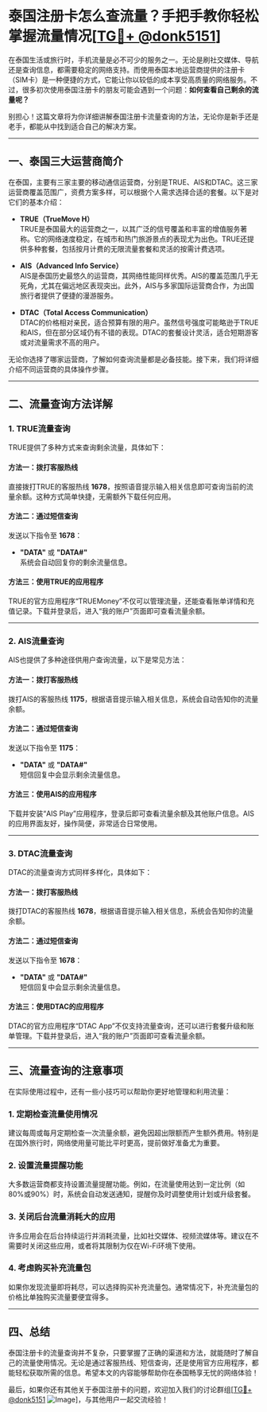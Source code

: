 # 泰国注册卡怎么查流量？手把手教你轻松掌握流量情况[[TG💪+ @donk5151](https://t.me/s/donk5151)]

在泰国生活或旅行时，手机流量是必不可少的服务之一。无论是刷社交媒体、导航还是查询信息，都需要稳定的网络支持。而使用泰国本地运营商提供的注册卡（SIM卡）是一种便捷的方式，它能让你以较低的成本享受高质量的网络服务。不过，很多初次使用泰国注册卡的朋友可能会遇到一个问题：**如何查看自己剩余的流量呢？**

别担心！这篇文章将为你详细讲解泰国注册卡流量查询的方法，无论你是新手还是老手，都能从中找到适合自己的解决方案。

---

## 一、泰国三大运营商简介

在泰国，主要有三家主要的移动通信运营商，分别是TRUE、AIS和DTAC。这三家运营商覆盖范围广，资费方案多样，可以根据个人需求选择合适的套餐。以下是对它们的基本介绍：

- **TRUE（TrueMove H）**  
  TRUE是泰国最大的运营商之一，以其广泛的信号覆盖和丰富的增值服务著称。它的网络速度稳定，在城市和热门旅游景点的表现尤为出色。TRUE还提供多种套餐，包括按月计费的无限流量套餐和灵活的按需计费选项。

- **AIS（Advanced Info Service）**  
  AIS是泰国历史最悠久的运营商，其网络性能同样优秀。AIS的覆盖范围几乎无死角，尤其在偏远地区表现突出。此外，AIS与多家国际运营商合作，为出国旅行者提供了便捷的漫游服务。

- **DTAC（Total Access Communication）**  
  DTAC的价格相对亲民，适合预算有限的用户。虽然信号强度可能略逊于TRUE和AIS，但在部分区域仍有不错的表现。DTAC的套餐设计灵活，适合短期游客或对流量需求不高的用户。

无论你选择了哪家运营商，了解如何查询流量都是必备技能。接下来，我们将详细介绍不同运营商的具体操作步骤。

---

## 二、流量查询方法详解

### 1. TRUE流量查询

TRUE提供了多种方式来查询剩余流量，具体如下：

#### 方法一：拨打客服热线  
直接拨打TRUE的客服热线 **1678**，按照语音提示输入相关信息即可查询当前的流量余额。这种方式简单快捷，无需额外下载任何应用。

#### 方法二：通过短信查询  
发送以下指令至 **1678**：
- **"DATA"** 或 **"DATA#"**  
  系统会自动回复你的剩余流量信息。

#### 方法三：使用TRUE的应用程序  
TRUE的官方应用程序“TRUEMoney”不仅可以管理流量，还能查看账单详情和充值记录。下载并登录后，进入“我的账户”页面即可查看流量余额。

---

### 2. AIS流量查询

AIS也提供了多种途径供用户查询流量，以下是常见方法：

#### 方法一：拨打客服热线  
拨打AIS的客服热线 **1175**，根据语音提示输入相关信息，系统会自动告知你的流量余额。

#### 方法二：通过短信查询  
发送以下指令至 **1175**：
- **"DATA"** 或 **"DATA#"**  
  短信回复中会显示剩余流量信息。

#### 方法三：使用AIS的应用程序  
下载并安装“AIS Play”应用程序，登录后即可查看流量余额及其他账户信息。AIS的应用界面友好，操作简便，非常适合日常使用。

---

### 3. DTAC流量查询

DTAC的流量查询方式同样多样化，具体如下：

#### 方法一：拨打客服热线  
拨打DTAC的客服热线 **1678**，根据语音提示输入相关信息，系统会告知你的流量余额。

#### 方法二：通过短信查询  
发送以下指令至 **1678**：
- **"DATA"** 或 **"DATA#"**  
  短信回复中会显示剩余流量信息。

#### 方法三：使用DTAC的应用程序  
DTAC的官方应用程序“DTAC App”不仅支持流量查询，还可以进行套餐升级和账单管理。下载并登录后，进入“我的账户”页面即可查看流量余额。

---

## 三、流量查询的注意事项

在实际使用过程中，还有一些小技巧可以帮助你更好地管理和利用流量：

### 1. 定期检查流量使用情况  
建议每周或每月定期检查一次流量余额，避免因超出限额而产生额外费用。特别是在国外旅行时，网络使用量可能比平时更高，提前做好准备尤为重要。

### 2. 设置流量提醒功能  
大多数运营商都支持设置流量提醒功能。例如，在流量使用达到一定比例（如80%或90%）时，系统会自动发送通知，提醒你及时调整使用计划或升级套餐。

### 3. 关闭后台流量消耗大的应用  
许多应用会在后台持续运行并消耗流量，比如社交媒体、视频流媒体等。建议在不需要时关闭这些应用，或者将其限制为仅在Wi-Fi环境下使用。

### 4. 考虑购买补充流量包  
如果你发现流量即将耗尽，可以选择购买补充流量包。通常情况下，补充流量包的价格比单独购买流量要便宜得多。

---

## 四、总结

泰国注册卡的流量查询并不复杂，只要掌握了正确的渠道和方法，就能随时了解自己的流量使用情况。无论是通过客服热线、短信查询，还是使用官方应用程序，都能轻松获取所需的信息。希望本文的内容能够帮助你在泰国畅享无忧的网络体验！

最后，如果你还有其他关于泰国注册卡的问题，欢迎加入我们的讨论群组[[TG💪+ @donk5151](https://t.me/s/donk5151) ![Image](https://i.postimg.cc/rwNCRYN7/Snipaste-2025-04-30-17-27-05.png)]，与其他用户一起交流经验！